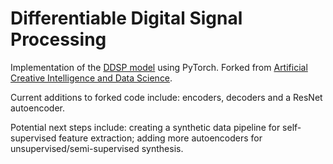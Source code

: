 # Differentiable Digital Signal Processing

Implementation of the [DDSP model](https://github.com/magenta/ddsp) using PyTorch.
Forked from [Artificial Creative Intelligence and Data Science](https://github.com/acids-ircam/ddsp_pytorch). 

Current additions to forked code include: encoders, decoders and a ResNet autoencoder. 

Potential next steps include: creating a synthetic data pipeline for self-supervised feature extraction; adding more autoencoders for unsupervised/semi-supervised synthesis.


